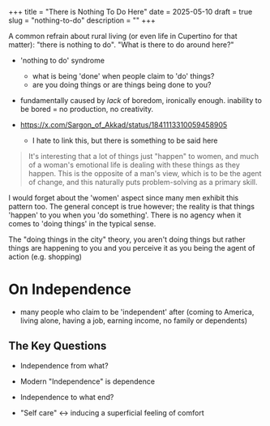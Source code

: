 +++
title = "There is Nothing To Do Here"
date = 2025-05-10
draft = true
slug = "nothing-to-do"
description = ""
+++

A common refrain about rural living (or even life in Cupertino for that matter): "there is nothing to do". "What is there to do around here?"

- 'nothing to do' syndrome
  - what is being 'done' when people claim to 'do' things?
  - are you doing things or are things being done to you?

- fundamentally caused by *lack* of boredom, ironically enough. inability to be bored = no production, no creativity.
- https://x.com/Sargon_of_Akkad/status/1841113310059458905
  - I hate to link this, but there is something to be said here

> It's interesting that a lot of things just "happen" to women, and much of a woman's emotional life is dealing with these things as they happen. This is the opposite of a man's view, which is to be the agent of change, and this naturally puts problem-solving as a primary skill.

I would forget about the 'women' aspect since many men exhibit this pattern too. The general concept is true however; the reality is that things 'happen' to you when you 'do something'. There is no agency when it comes to 'doing things' in the typical sense.

The "doing things in the city" theory, you aren't doing things but rather things are happening to you and you perceive it as you being the agent of action (e.g. shopping)

# On Independence

- many people who claim to be 'independent' after (coming to America, living alone, having a job, earning income, no family or dependents)

## The Key Questions

- Independence from what?
- Modern "Independence" is dependence
- Independence to what end?

- "Self care" <-> inducing a superficial feeling of comfort
